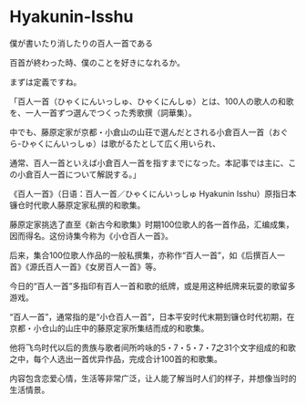 # Hyakunin-Isshu
僕が書いたり消したりの百人一首である

百首が終わった時、僕のことを好きになれるか。

まずは定義ですね。

「百人一首（ひゃくにんいっしゅ、ひゃくにんしゅ）とは、100人の歌人の和歌を、一人一首ずつ選んでつくった秀歌撰（詞華集）。

中でも、藤原定家が京都・小倉山の山荘で選んだとされる小倉百人一首（おぐら-ひゃくにんいっしゅ）は歌がるたとして広く用いられ、

通常、百人一首といえば小倉百人一首を指すまでになった。本記事では主に、この小倉百人一首について解説する。」

《百人一首》（日语：百人一首／ひゃくにんいっしゅ Hyakunin Isshu）原指日本镰仓时代歌人藤原定家私撰的和歌集。

藤原定家挑选了直至《新古今和歌集》时期100位歌人的各一首作品，汇编成集，因而得名。这份诗集今称为《小仓百人一首》。

后来，集合100位歌人作品的一般私撰集，亦称作“百人一首”，如《后撰百人一首》《源氏百人一首》《女房百人一首》等。

今日的“百人一首”多指印有百人一首和歌的纸牌，或是用这种纸牌来玩耍的歌留多游戏。

“百人一首”，通常指的是“小仓百人一首”，日本平安时代末期到镰仓时代初期，在京都・小仓山的山庄中的藤原定家所集结而成的和歌集。

他将飞鸟时代以后的贵族与歌者间所吟咏的5・7・5・7・7之31个文字组成的和歌之中，每个人选出一首优异作品，完成合计100首的和歌集。

内容包含恋爱心情，生活等非常广泛，让人能了解当时人们的样子，并想像当时的生活情景。
